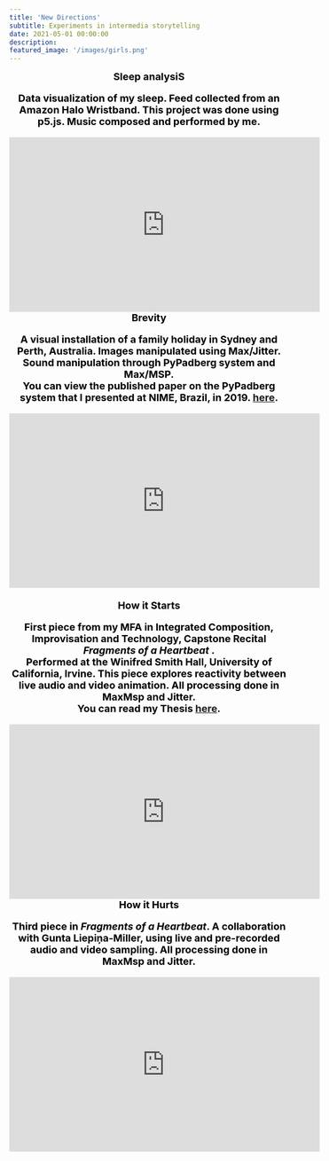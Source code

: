 ```yaml
---
title: 'New Directions'
subtitle: Experiments in intermedia storytelling
date: 2021-05-01 00:00:00
description:
featured_image: '/images/girls.png'
---
```


<!-- ![](/images/the_wedding.jpeg) -->

<center><b><font size="+1"><font style="color:black">
Sleep analysiS<br>
<p>Data visualization of my sleep. Feed collected from an Amazon Halo Wristband. This project was done using p5.js. Music composed and performed by me.

<center>
<iframe width="560" height="315" src="https://www.youtube.com/embed/4VAVpagBzT0" title="YouTube video player" frameborder="0" allow="accelerometer; autoplay; clipboard-write; encrypted-media; gyroscope; picture-in-picture" allowfullscreen></iframe>
<br>

<center><b><font size="+1"><font style="color:black">
Brevity<br>
<p>A visual installation of a family holiday in Sydney and Perth, Australia. Images manipulated using Max/Jitter. Sound manipulation through PyPadberg system and Max/MSP. <br>You can view the published paper on the PyPadberg system that I presented at NIME, Brazil, in 2019. <a href="https://documentcloud.adobe.com/link/review?uri=urn:aaid:scds:US:ad2db826-e53f-4f90-a29d-14325acac337"> here</a>.

<center>
<iframe width="560" height="315" src="https://www.youtube.com/embed/7aAj2faVzg0" title="YouTube video player" frameborder="0" allow="accelerometer; autoplay; clipboard-write; encrypted-media; gyroscope; picture-in-picture" allowfullscreen></iframe>
</center>
<br>

<center><b><font size="+1"><font style="color:black">
How it Starts<br>
<p>First piece from my MFA in Integrated Composition, Improvisation and Technology, Capstone Recital <i> Fragments of a Heartbeat    </i>.<br>
Performed at the Winifred Smith Hall, University of California, Irvine. This piece explores reactivity between live audio and video animation. All processing done in MaxMsp and Jitter. <br>
You can read my Thesis <a href="https://escholarship.org/uc/item/92s9z4f2">here</a>.


<center>
<iframe width="560" height="315" src="https://www.youtube.com/embed/vFuVBH_VoIQ" title="YouTube video player" frameborder="0" allow="accelerometer; autoplay; clipboard-write; encrypted-media; gyroscope; picture-in-picture" allowfullscreen></iframe></center>

<center><b><font size="+1"><font style="color:black">
How it Hurts<br>
<p>Third piece in <i> Fragments of a Heartbeat</i>. A collaboration with Gunta Liepiņa-Miller, using live and pre-recorded audio and video sampling. All processing done in MaxMsp and Jitter.
<center>
<iframe width="560" height="315" src="https://www.youtube.com/embed/R-6xQ-9dmE0" title="YouTube video player" frameborder="0" allow="accelerometer; autoplay; clipboard-write; encrypted-media; gyroscope; picture-in-picture" allowfullscreen></iframe>
